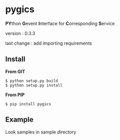 # pygics

**PY**thon **G**event **I**nterface for **C**orresponding **S**ervice

version : 0.3.3

last change : add importing requirements

## Install

**From GIT**

	$ python setup.py build
	$ python setup.py install

**From PIP**

	$ pip install pygics

## Example

Look samples in sample directory